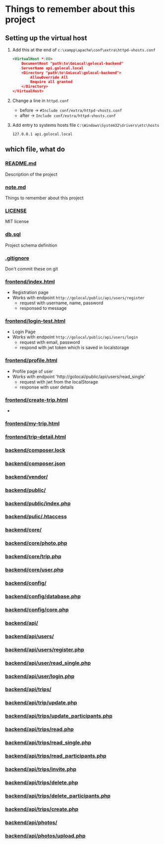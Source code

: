 # Things to remember about this project

## Setting up the virtual host

1. Add this at the end of `c:\xampp\apache\conf\extra\httpd-vhosts.conf`

    ```xml
    <VirtualHost *:80>
        DocumentRoot "path\to\GoLocal\golocal-backend"
        ServerName api.golocal.local
        <Directory "path\to\GoLocal\golocal-backend">
            AllowOverride All
            Require all granted
        </Directory>
    </VirtualHost>
    ```

2. Change a line in `httpd.conf`

    - before -> `#Include conf/extra/httpd-vhosts.conf`
    - after  -> `Include conf/extra/httpd-vhosts.conf`

3. Add entry to systems hosts file `C:\Windows\System32\drivers\etc\hosts`

    `127.0.0.1 api.golocal.local`

## which file, what do

### [README.md](/README.md)

Description of the project

### [note.md](/note.md)

Things to remember about this project

### [LICENSE](/LICENSE)

MIT license

### [db.sql](/db.sql)

Project schema definition

### [.gitignore](/.gitignore)

Don't commit these on git

### [frontend/index.html](/golocal_frontend/index.html)

- Registration page
- Works with endpoint `http://golocal/public/api/users/register`
    - request with username, name, password
    - responsed to message

### [frontend/login-test.html](/golocal_frontend/login-test.html)

- Login Page
- Works with endpoint `http://golocal/public/api/users/login`
    - request with email, password
    - respond with jwt token which is saved in localstorage

### [frontend/profile.html](/golocal_frontend/profile.html)

- Profile page of user
- Works with endpoint 'http://golocal/public/api/users/read_single'
    - request with jwt from the localStorage
    - response with user details

### [frontend/create-trip.html](/golocal_frontend/create-trip.html)

- 

### [frontend/my-trip.html](/golocal_frontend/my-trip.html)

### [frontend/trip-detail.html](/golocal_frontend/trip-detail.html)

### [backend/composer.lock](/golocal_backend/composer.lock)

### [backend/composer.json](/golocal_backend/composer.json)

### [backend/vendor/](/golocal_backend/vendor/)

### [backend/public/](/golocal_backend/public/)

### [backend/public/index.php](/golocal_backend/public/index.php)

### [backend/pulic/.htaccess](/golocal_backend/public/.htaccess)

### [backend/core/](/golocal_backend/core/)

### [backend/core/photo.php](/golocal_backend/core/photo.php)

### [backend/core/trip.php](/golocal_backend/core/trip.php)

### [backend/core/user.php](/golocal_backend/core/user.php)

### [backend/config/](/golocal_backend/config/)

### [backend/config/database.php](/golocal_backend/config/database.php)

### [backend/config/core.php](/golocal_backend/config/core.php)

### [backend/api/](/golocal_backend/api/)

### [backend/api/users/](/golocal_backend/api/users/)

### [backend/api/users/register.php](/golocal_backend/api/users/register.php)

### [backend/api/user/read_single.php](/golocal_backend/api/users/read_single.php)

### [backend/api/user/login.php](/golocal_backend/api/users/login.php)

### [backend/api/trips/](/golocal_backend/api/trips/)

### [backend/api/trip/update.php](/golocal_backend/api/trips/update.php)

### [backend/api/trips/update_participants.php](/golocal_backend/api/trips/update_participant.php)

### [backend/api/trips/read.php](/golocal_backend/api/trips/read.php)

### [backend/api/trips/read_single.php](/golocal_backend/api/trips/read_single.php)

### [backend/api/trips/read_participants.php](/golocal_backend/api/trips/read_participants.php)

### [backend/api/trips/invite.php](/golocal_backend/api/trips/invite.php)

### [backend/api/trips/delete.php](/golocal_backend/api/trips/delete.php)

### [backend/api/trips/delete_participants.php](/golocal_backend/api/trips/delete_participant.php)

### [backend/api/trips/create.php](/golocal_backend/api/trips/create.php)

### [backend/api/photos/](/golocal_backend/api/photos/)

### [backend/api/photos/upload.php](/golocal_backend/api/photos/upload.php)
